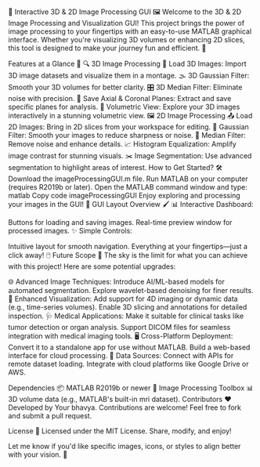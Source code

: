 🎨 Interactive 3D & 2D Image Processing GUI 🖼️
Welcome to the 3D & 2D Image Processing and Visualization GUI! This project brings the power of image processing to your fingertips with an easy-to-use MATLAB graphical interface. Whether you're visualizing 3D volumes or enhancing 2D slices, this tool is designed to make your journey fun and efficient. 🌟

Features at a Glance 🚀
🔍 3D Image Processing
📂 Load 3D Images: Import 3D image datasets and visualize them in a montage.
🌫️ 3D Gaussian Filter: Smooth your 3D volumes for better clarity.
🎛️ 3D Median Filter: Eliminate noise with precision.
🧩 Save Axial & Coronal Planes: Extract and save specific planes for analysis.
🔭 Volumetric View: Explore your 3D images interactively in a stunning volumetric view.
🖼️ 2D Image Processing
📤 Load 2D Images: Bring in 2D slices from your workspace for editing.
🌌 Gaussian Filter: Smooth your images to reduce sharpness or noise.
🔧 Median Filter: Remove noise and enhance details.
📈 Histogram Equalization: Amplify image contrast for stunning visuals.
✂️ Image Segmentation: Use advanced segmentation to highlight areas of interest.
How to Get Started? 🛠️
Download the imageProcessingGUI.m file.
Run MATLAB on your computer (requires R2019b or later).
Open the MATLAB command window and type:
matlab
Copy code
imageProcessingGUI
Enjoy exploring and processing your images in the GUI! 🎉
GUI Layout Overview 🖌️
📊 Interactive Dashboard:

Buttons for loading and saving images.
Real-time preview window for processed images.
✨ Simple Controls:

Intuitive layout for smooth navigation.
Everything at your fingertips—just a click away! 🖱️
Future Scope 🌈
The sky is the limit for what you can achieve with this project! Here are some potential upgrades:

🌐 Advanced Image Techniques:
Introduce AI/ML-based models for automated segmentation.
Explore wavelet-based denoising for finer results.
🎥 Enhanced Visualization:
Add support for 4D imaging or dynamic data (e.g., time-series volumes).
Enable 3D slicing and annotations for detailed inspection.
🩺 Medical Applications:
Make it suitable for clinical tasks like tumor detection or organ analysis.
Support DICOM files for seamless integration with medical imaging tools.
🖥️ Cross-Platform Deployment:
Convert it to a standalone app for use without MATLAB.
Build a web-based interface for cloud processing.
📡 Data Sources:
Connect with APIs for remote dataset loading.
Integrate with cloud platforms like Google Drive or AWS.

Dependencies 📦
MATLAB R2019b or newer 🧠
Image Processing Toolbox 📊
3D volume data (e.g., MATLAB's built-in mri dataset).
Contributors ❤️
Developed by Your bhavya.
Contributions are welcome! Feel free to fork and submit a pull request.

License 📜
Licensed under the MIT License. Share, modify, and enjoy!

Let me know if you'd like specific images, icons, or styles to align better with your vision. 🎉
